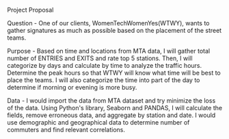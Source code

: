 Project Proposal

Question - 
One of our clients, WomenTechWomenYes(WTWY), wants to gather signatures as much as possible based on the placement of the street teams. 

Purpose - 
Based on time and locations from MTA data, I will gather total number of ENTRIES and EXITS and rate top 5 stations. Then, I will categorize by days and calculate by time to analyze the traffic hours. Determine the peak hours so that WTWY will know what time will be best to place the teams. I will also categorize the time into part of the day to determine if morning or evening is more busy.

Data - 
I would import the data from MTA dataset and try minimize the loss of the data. Using Python's library, Seaborn and PANDAS, I will calculate the fields, remove erroneous data, and aggregate by station and date. I would use demographic and geographical data to determine number of commuters and find relevant correlations.
